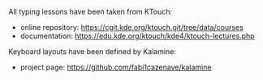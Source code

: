 All typing lessons have been taken from KTouch:

- online repository: https://cgit.kde.org/ktouch.git/tree/data/courses
- documentation: https://edu.kde.org/ktouch/kde4/ktouch-lectures.php

Keyboard layouts have been defined by Kalamine:

- project page: https://github.com/fabi1cazenave/kalamine
